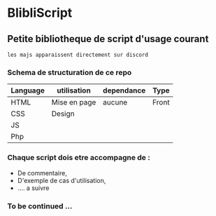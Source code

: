 # BlibliScript
## Petite bibliotheque de script d'usage courant
`les majs apparaissent directement sur discord`

### Schema de structuration de ce repo


| Language | utilisation | dependance | Type |
|-|-|-|-|
|HTML|Mise en page | aucune |Front|
|CSS| Design |||
|JS||||
|Php|||||

### Chaque script dois etre accompagne de :

  - De commentaire,
  - D'exemple de cas d'utilisation,
  - .... a suivre

### To be continued ...
